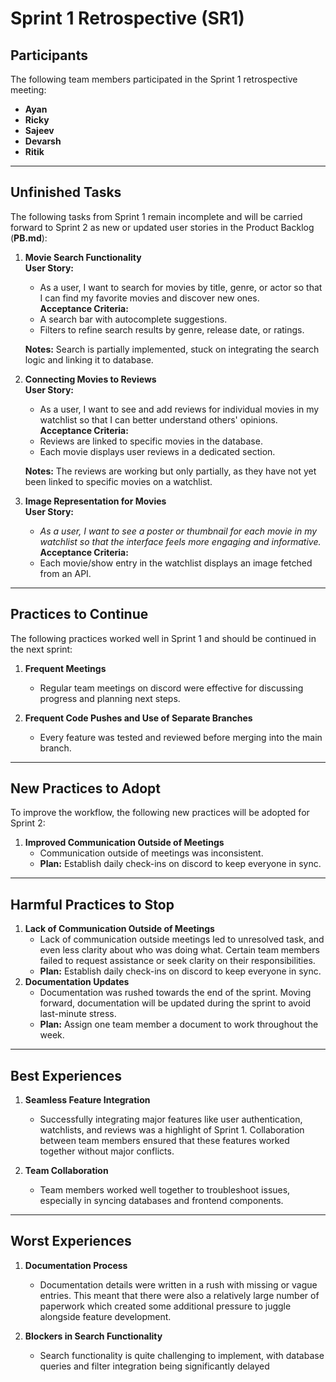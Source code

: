 # **Sprint 1 Retrospective (SR1)**

## **Participants**
The following team members participated in the Sprint 1 retrospective meeting:
- **Ayan**
- **Ricky**
- **Sajeev**
- **Devarsh**
- **Ritik**

---
## **Unfinished Tasks**
The following tasks from Sprint 1 remain incomplete and will be carried forward to Sprint 2 as new or updated user stories in the Product Backlog (**PB.md**):

1. **Movie Search Functionality**  
   **User Story:**  
   - As a user, I want to search for movies by title, genre, or actor so that I can find my favorite movies and discover new ones.  
   **Acceptance Criteria:**  
   - A search bar with autocomplete suggestions.  
   - Filters to refine search results by genre, release date, or ratings.  

   **Notes:** Search is partially implemented, stuck on integrating the search logic and linking it to database.

2. **Connecting Movies to Reviews**  
   **User Story:**  
   - As a user, I want to see and add reviews for individual movies in my watchlist so that I can better understand others' opinions.  
   **Acceptance Criteria:**  
   - Reviews are linked to specific movies in the database.  
   - Each movie displays user reviews in a dedicated section.

   **Notes:** The reviews are working but only partially, as they have not yet been linked to specific movies on a watchlist.

3. **Image Representation for Movies**  
   **User Story:**  
   - *As a user, I want to see a poster or thumbnail for each movie in my watchlist so that the interface feels more engaging and informative.*  
   **Acceptance Criteria:**  
   - Each movie/show entry in the watchlist displays an image fetched from an API.  
---

## **Practices to Continue**
The following practices worked well in Sprint 1 and should be continued in the next sprint:

1. **Frequent Meetings**
   - Regular team meetings on discord were effective for discussing progress and planning next steps.

2. **Frequent Code Pushes and Use of Separate Branches**
   - Every feature was tested and reviewed before merging into the main branch.

---

## **New Practices to Adopt**
To improve the workflow,  the following new practices will be adopted for Sprint 2:

1. **Improved Communication Outside of Meetings**
   - Communication outside of meetings was inconsistent. 
   - **Plan:** Establish daily check-ins on discord to keep everyone in sync.
---

## **Harmful Practices to Stop**
1. **Lack of Communication Outside of Meetings**
   - Lack of communication outside meetings led to unresolved task, and even less clarity about who was doing what. Certain team members failed to request assistance or seek clarity on their responsibilities.
   - **Plan:** Establish daily check-ins on discord to keep everyone in sync.
2. **Documentation Updates**
   - Documentation was rushed towards the end of the sprint. Moving forward, documentation will be updated during the sprint to avoid last-minute stress.  
   - **Plan:** Assign one team member a document to work throughout the week.
---

## **Best Experiences**
1. **Seamless Feature Integration**
   - Successfully integrating major features like user authentication, watchlists, and reviews was a highlight of Sprint 1. Collaboration between team members ensured that these features worked together without major conflicts.

2. **Team Collaboration**
   - Team members worked well together to troubleshoot issues, especially in syncing databases and frontend components.

---

## **Worst Experiences**
1. **Documentation Process**
   - Documentation details were written in a rush with missing or vague entries. This meant that there were also a relatively large number of paperwork which created some additional pressure to juggle alongside feature development.

2. **Blockers in Search Functionality**
   - Search functionality is quite challenging to implement, with database queries and filter integration being significantly delayed
